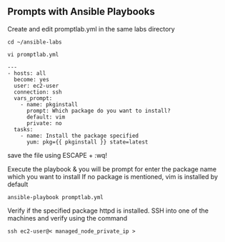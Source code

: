 ## Prompts with Ansible Playbooks

Create and edit promptlab.yml in the same labs directory
```
cd ~/ansible-labs
```
```
vi promptlab.yml
```
```
---
- hosts: all
  become: yes
  user: ec2-user
  connection: ssh
  vars_prompt:
    - name: pkginstall
      prompt: Which package do you want to install?
      default: vim
      private: no
  tasks:
    - name: Install the package specified
      yum: pkg={{ pkginstall }} state=latest
```
save the file using ESCAPE + :wq!

Execute the playbook & you will be prompt for enter the package name which you want to install If no package is mentioned, vim is installed by default
```
ansible-playbook promptlab.yml
```
Verify if the specified package httpd is installed. SSH into one of the machines and verify using the command
```
ssh ec2-user@< managed_node_private_ip >
```
